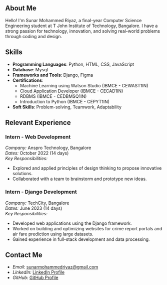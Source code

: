 <!--## Hi there 👋

# Sunar Mohammed Riyaz
-->
## About Me
Hello! I'm Sunar Mohammed Riyaz, a final-year Computer Science Engineering student at T John Institute of Technology, Bangalore. I have a strong passion for technology, innovation, and solving real-world problems through coding and design. 

## Skills
- **Programming Languages**: Python, HTML, CSS, JavaScript
- **Database**: Mysql
- **Frameworks and Tools**: Django, Figma
- **Certifications**:
  - Machine Learning using Watson Studio (IBMCE - CEWAST1IN)
  - Cloud Application Developer (IBMCE - CECAD1IN)
  - RDBMS (IBMCE - CEDBMSQ1IN)
  - Introduction to Python (IBMCE - CEPYT1IN)
- **Soft Skills**: Problem-solving, Teamwork, Adaptability
<!--
## Projects
### Crime Report Portal
*Description:* Developed a portal to report and track crimes, aiming to streamline the reporting process and enhance public safety.  
*Technologies Used:* Django, HTML, CSS  
*Role and Achievements:* Designed and implemented both front-end and back-end features, ensuring a user-friendly interface and efficient data handling.

### Air Fare Prediction Using Large Data
*Description:* Built a predictive model to forecast airfares based on extensive datasets.  
*Technologies Used:* Python, Big Data tools  
*Role and Achievements:* Analyzed large datasets, developed predictive algorithms, and integrated these models into a user-accessible platform.
-->
## Relevant Experience
### Intern - Web Development
*Company:* Anspro Technology, Bangalore  
*Dates:* October 2022 (14 days)  
*Key Responsibilities:*
- Explored and applied principles of design thinking to propose innovative solutions.
- Collaborated with a team to brainstorm and prototype new ideas.

### Intern - Django Development
*Company:* TechCity, Bangalore  
*Dates:* June 2023 (14 days)  
*Key Responsibilities:*
- Developed web applications using the Django framework.
- Worked on building and optimizing websites for crime report portals and air fare prediction using large datasets.
- Gained experience in full-stack development and data processing.

## Contact Me
- *Email:* sunarmohammedriyaz@gmail.com
- *LinkedIn:* [LinkedIn Profile](www.linkedin.com/in/sunar-mohammed-riyaz-718247250)
- *GitHub:* [GitHub Profile](https://github.com/Riyaz-021)

<!--
**Riyaz-021/Riyaz-021** is a ✨ _special_ ✨ repository because its `README.md` (this file) appears on your GitHub profile.

Here are some ideas to get you started:

- 🔭 I’m currently working on ...
- 🌱 I’m currently learning ...
- 👯 I’m looking to collaborate on ...
- 🤔 I’m looking for help with ...
- 💬 Ask me about ...
- 📫 How to reach me: ...
- 😄 Pronouns: ...
- ⚡ Fun fact: ...
-->
